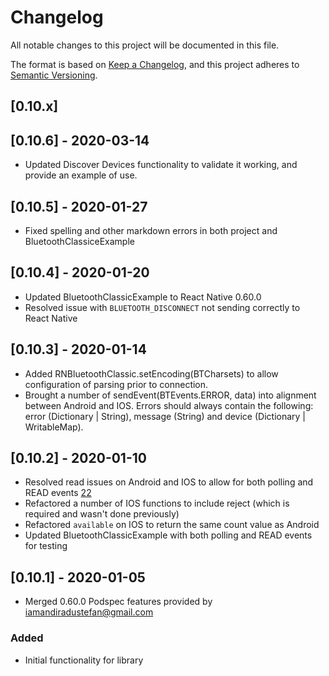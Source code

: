# Changelog
All notable changes to this project will be documented in this file.

The format is based on [Keep a Changelog](https://keepachangelog.com/en/1.0.0/),
and this project adheres to [Semantic Versioning](https://semver.org/spec/v2.0.0.html).

## [0.10.x]

## [0.10.6] - 2020-03-14
- Updated Discover Devices functionality to validate it working, and provide an example of use.

## [0.10.5] - 2020-01-27
- Fixed spelling and other markdown errors in both project and BluetoothClassiceExample

## [0.10.4] - 2020-01-20
- Updated BluetoothClassicExample to React Native 0.60.0
- Resolved issue with `BLUETOOTH_DISCONNECT` not sending correctly to React Native

## [0.10.3] - 2020-01-14
- Added RNBluetoothClassic.setEncoding(BTCharsets) to allow configuration of parsing prior to connection.
- Brought a number of sendEvent(BTEvents.ERROR, data) into alignment between Android and IOS. Errors should always contain the following: error (Dictionary | String), message (String) and device (Dictionary | WritableMap).

## [0.10.2] - 2020-01-10
- Resolved read issues on Android and IOS to allow for both polling and READ events [22](https://github.com/kenjdavidson/react-native-bluetooth-classic/issues/24)
- Refactored a number of IOS functions to include reject (which is required and wasn't done previously)
- Refactored `available` on IOS to return the same count value as Android
- Updated BluetoothClassicExample with both polling and READ events for testing

## [0.10.1] - 2020-01-05
- Merged 0.60.0 Podspec features provided by [iamandiradustefan@gmail.com](https://github.com/iamandiradu)

### Added
- Initial functionality for library
  
